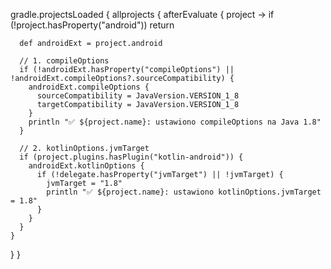 gradle.projectsLoaded {
  allprojects {
    afterEvaluate { project ->
      if (!project.hasProperty("android")) return

      def androidExt = project.android

      // 1. compileOptions
      if (!androidExt.hasProperty("compileOptions") || !androidExt.compileOptions?.sourceCompatibility) {
        androidExt.compileOptions {
          sourceCompatibility = JavaVersion.VERSION_1_8
          targetCompatibility = JavaVersion.VERSION_1_8
        }
        println "✅ ${project.name}: ustawiono compileOptions na Java 1.8"
      }

      // 2. kotlinOptions.jvmTarget
      if (project.plugins.hasPlugin("kotlin-android")) {
        androidExt.kotlinOptions {
          if (!delegate.hasProperty("jvmTarget") || !jvmTarget) {
            jvmTarget = "1.8"
            println "✅ ${project.name}: ustawiono kotlinOptions.jvmTarget = 1.8"
          }
        }
      }
    }
  }
}
